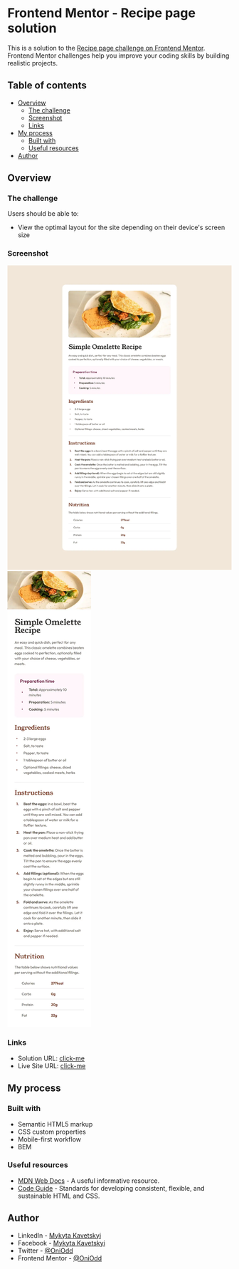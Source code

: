 # Frontend Mentor - Recipe page solution

This is a solution to the [Recipe page challenge on Frontend Mentor](https://www.frontendmentor.io/challenges/recipe-page-KiTsR8QQKm). Frontend Mentor challenges help you improve your coding skills by building realistic projects.

## Table of contents

- [Overview](#overview)
  - [The challenge](#the-challenge)
  - [Screenshot](#screenshot)
  - [Links](#links)
- [My process](#my-process)
  - [Built with](#built-with)
  - [Useful resources](#useful-resources)
- [Author](#author)

## Overview

### The challenge

Users should be able to:

- View the optimal layout for the site depending on their device's screen size

### Screenshot

![Desktop](./images/desktop.webp)
![Mobile](./images/mobile.webp)

### Links

- Solution URL: [click-me](https://github.com/OniOdd/recipe-page)
- Live Site URL: [click-me](https://oniodd.github.io/recipe-page/)

## My process

### Built with

- Semantic HTML5 markup
- CSS custom properties
- Mobile-first workflow
- BEM

### Useful resources

- [MDN Web Docs](https://developer.mozilla.org/) - A useful informative resource.
- [Code Guide](https://codeguide.co/) - Standards for developing consistent, flexible, and sustainable HTML and CSS.

## Author

- LinkedIn - [Mykyta Kavetskyi](https://www.linkedin.com/in/mykyta-kavetskyi/)
- Facebook - [Mykyta Kavetskyi](https://www.facebook.com/profile.php?id=100094490807763)
- Twitter - [@OniOdd](https://twitter.com/OniOdd)
- Frontend Mentor - [@OniOdd](https://www.frontendmentor.io/profile/OniOdd)
